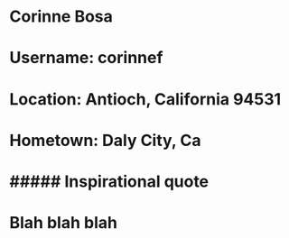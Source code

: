 # Corinne Bosa
#
# Username: corinnef
# Location: Antioch, California 94531
# Hometown: Daly City, Ca

# ##### Inspirational quote

# Blah blah blah








